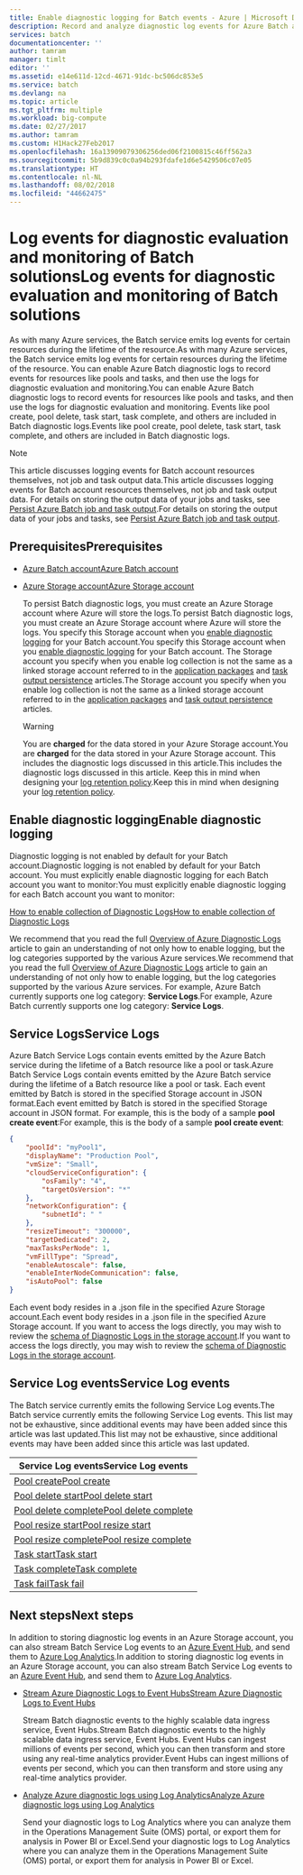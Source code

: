 ```yaml
---
title: Enable diagnostic logging for Batch events - Azure | Microsoft Docs
description: Record and analyze diagnostic log events for Azure Batch account resources like pools and tasks.
services: batch
documentationcenter: ''
author: tamram
manager: timlt
editor: ''
ms.assetid: e14e611d-12cd-4671-91dc-bc506dc853e5
ms.service: batch
ms.devlang: na
ms.topic: article
ms.tgt_pltfrm: multiple
ms.workload: big-compute
ms.date: 02/27/2017
ms.author: tamram
ms.custom: H1Hack27Feb2017
ms.openlocfilehash: 16a13909079306256ded06f2100815c46ff562a3
ms.sourcegitcommit: 5b9d839c0c0a94b293fdafe1d6e5429506c07e05
ms.translationtype: HT
ms.contentlocale: nl-NL
ms.lasthandoff: 08/02/2018
ms.locfileid: "44662475"
---
```

# <a name="log-events-for-diagnostic-evaluation-and-monitoring-of-batch-solutions"></a><span data-ttu-id="ddeae-103">Log events for diagnostic evaluation and monitoring of Batch solutions</span><span class="sxs-lookup"><span data-stu-id="ddeae-103">Log events for diagnostic evaluation and monitoring of Batch solutions</span></span>

<span data-ttu-id="ddeae-104">As with many Azure services, the Batch service emits log events for certain resources during the lifetime of the resource.</span><span class="sxs-lookup"><span data-stu-id="ddeae-104">As with many Azure services, the Batch service emits log events for certain resources during the lifetime of the resource.</span></span> <span data-ttu-id="ddeae-105">You can enable Azure Batch diagnostic logs to record events for resources like pools and tasks, and then use the logs for diagnostic evaluation and monitoring.</span><span class="sxs-lookup"><span data-stu-id="ddeae-105">You can enable Azure Batch diagnostic logs to record events for resources like pools and tasks, and then use the logs for diagnostic evaluation and monitoring.</span></span> <span data-ttu-id="ddeae-106">Events like pool create, pool delete, task start, task complete, and others are included in Batch diagnostic logs.</span><span class="sxs-lookup"><span data-stu-id="ddeae-106">Events like pool create, pool delete, task start, task complete, and others are included in Batch diagnostic logs.</span></span>

> [!NOTE]
> <span data-ttu-id="ddeae-107">This article discusses logging events for Batch account resources themselves, not job and task output data.</span><span class="sxs-lookup"><span data-stu-id="ddeae-107">This article discusses logging events for Batch account resources themselves, not job and task output data.</span></span> <span data-ttu-id="ddeae-108">For details on storing the output data of your jobs and tasks, see [Persist Azure Batch job and task output](batch-task-output.md).</span><span class="sxs-lookup"><span data-stu-id="ddeae-108">For details on storing the output data of your jobs and tasks, see [Persist Azure Batch job and task output](batch-task-output.md).</span></span>
> 
> 

## <a name="prerequisites"></a><span data-ttu-id="ddeae-109">Prerequisites</span><span class="sxs-lookup"><span data-stu-id="ddeae-109">Prerequisites</span></span>
* [<span data-ttu-id="ddeae-110">Azure Batch account</span><span class="sxs-lookup"><span data-stu-id="ddeae-110">Azure Batch account</span></span>](batch-account-create-portal.md)
* [<span data-ttu-id="ddeae-111">Azure Storage account</span><span class="sxs-lookup"><span data-stu-id="ddeae-111">Azure Storage account</span></span>](../storage/storage-create-storage-account.md#create-a-storage-account)
  
  <span data-ttu-id="ddeae-112">To persist Batch diagnostic logs, you must create an Azure Storage account where Azure will store the logs.</span><span class="sxs-lookup"><span data-stu-id="ddeae-112">To persist Batch diagnostic logs, you must create an Azure Storage account where Azure will store the logs.</span></span> <span data-ttu-id="ddeae-113">You specify this Storage account when you [enable diagnostic logging](#enable-diagnostic-logging) for your Batch account.</span><span class="sxs-lookup"><span data-stu-id="ddeae-113">You specify this Storage account when you [enable diagnostic logging](#enable-diagnostic-logging) for your Batch account.</span></span> <span data-ttu-id="ddeae-114">The Storage account you specify when you enable log collection is not the same as a linked storage account referred to in the [application packages](batch-application-packages.md) and [task output persistence](batch-task-output.md) articles.</span><span class="sxs-lookup"><span data-stu-id="ddeae-114">The Storage account you specify when you enable log collection is not the same as a linked storage account referred to in the [application packages](batch-application-packages.md) and [task output persistence](batch-task-output.md) articles.</span></span>
  
  > [!WARNING]
  > <span data-ttu-id="ddeae-115">You are **charged** for the data stored in your Azure Storage account.</span><span class="sxs-lookup"><span data-stu-id="ddeae-115">You are **charged** for the data stored in your Azure Storage account.</span></span> <span data-ttu-id="ddeae-116">This includes the diagnostic logs discussed in this article.</span><span class="sxs-lookup"><span data-stu-id="ddeae-116">This includes the diagnostic logs discussed in this article.</span></span> <span data-ttu-id="ddeae-117">Keep this in mind when designing your [log retention policy](../monitoring-and-diagnostics/monitoring-archive-diagnostic-logs.md).</span><span class="sxs-lookup"><span data-stu-id="ddeae-117">Keep this in mind when designing your [log retention policy](../monitoring-and-diagnostics/monitoring-archive-diagnostic-logs.md).</span></span>
  > 
  > 

## <a name="enable-diagnostic-logging"></a><span data-ttu-id="ddeae-118">Enable diagnostic logging</span><span class="sxs-lookup"><span data-stu-id="ddeae-118">Enable diagnostic logging</span></span>
<span data-ttu-id="ddeae-119">Diagnostic logging is not enabled by default for your Batch account.</span><span class="sxs-lookup"><span data-stu-id="ddeae-119">Diagnostic logging is not enabled by default for your Batch account.</span></span> <span data-ttu-id="ddeae-120">You must explicitly enable diagnostic logging for each Batch account you want to monitor:</span><span class="sxs-lookup"><span data-stu-id="ddeae-120">You must explicitly enable diagnostic logging for each Batch account you want to monitor:</span></span>

[<span data-ttu-id="ddeae-121">How to enable collection of Diagnostic Logs</span><span class="sxs-lookup"><span data-stu-id="ddeae-121">How to enable collection of Diagnostic Logs</span></span>](../monitoring-and-diagnostics/monitoring-overview-of-diagnostic-logs.md#how-to-enable-collection-of-diagnostic-logs)

<span data-ttu-id="ddeae-122">We recommend that you read the full [Overview of Azure Diagnostic Logs](../monitoring-and-diagnostics/monitoring-overview-of-diagnostic-logs.md) article to gain an understanding of not only how to enable logging, but the log categories supported by the various Azure services.</span><span class="sxs-lookup"><span data-stu-id="ddeae-122">We recommend that you read the full [Overview of Azure Diagnostic Logs](../monitoring-and-diagnostics/monitoring-overview-of-diagnostic-logs.md) article to gain an understanding of not only how to enable logging, but the log categories supported by the various Azure services.</span></span> <span data-ttu-id="ddeae-123">For example, Azure Batch currently supports one log category: **Service Logs**.</span><span class="sxs-lookup"><span data-stu-id="ddeae-123">For example, Azure Batch currently supports one log category: **Service Logs**.</span></span>

## <a name="service-logs"></a><span data-ttu-id="ddeae-124">Service Logs</span><span class="sxs-lookup"><span data-stu-id="ddeae-124">Service Logs</span></span>
<span data-ttu-id="ddeae-125">Azure Batch Service Logs contain events emitted by the Azure Batch service during the lifetime of a Batch resource like a pool or task.</span><span class="sxs-lookup"><span data-stu-id="ddeae-125">Azure Batch Service Logs contain events emitted by the Azure Batch service during the lifetime of a Batch resource like a pool or task.</span></span> <span data-ttu-id="ddeae-126">Each event emitted by Batch is stored in the specified Storage account in JSON format.</span><span class="sxs-lookup"><span data-stu-id="ddeae-126">Each event emitted by Batch is stored in the specified Storage account in JSON format.</span></span> <span data-ttu-id="ddeae-127">For example, this is the body of a sample **pool create event**:</span><span class="sxs-lookup"><span data-stu-id="ddeae-127">For example, this is the body of a sample **pool create event**:</span></span>

```json
{
    "poolId": "myPool1",
    "displayName": "Production Pool",
    "vmSize": "Small",
    "cloudServiceConfiguration": {
        "osFamily": "4",
        "targetOsVersion": "*"
    },
    "networkConfiguration": {
        "subnetId": " "
    },
    "resizeTimeout": "300000",
    "targetDedicated": 2,
    "maxTasksPerNode": 1,
    "vmFillType": "Spread",
    "enableAutoscale": false,
    "enableInterNodeCommunication": false,
    "isAutoPool": false
}
```

<span data-ttu-id="ddeae-128">Each event body resides in a .json file in the specified Azure Storage account.</span><span class="sxs-lookup"><span data-stu-id="ddeae-128">Each event body resides in a .json file in the specified Azure Storage account.</span></span> <span data-ttu-id="ddeae-129">If you want to access the logs directly, you may wish to review the [schema of Diagnostic Logs in the storage account](../monitoring-and-diagnostics/monitoring-archive-diagnostic-logs.md#schema-of-diagnostic-logs-in-the-storage-account).</span><span class="sxs-lookup"><span data-stu-id="ddeae-129">If you want to access the logs directly, you may wish to review the [schema of Diagnostic Logs in the storage account](../monitoring-and-diagnostics/monitoring-archive-diagnostic-logs.md#schema-of-diagnostic-logs-in-the-storage-account).</span></span>

## <a name="service-log-events"></a><span data-ttu-id="ddeae-130">Service Log events</span><span class="sxs-lookup"><span data-stu-id="ddeae-130">Service Log events</span></span>
<span data-ttu-id="ddeae-131">The Batch service currently emits the following Service Log events.</span><span class="sxs-lookup"><span data-stu-id="ddeae-131">The Batch service currently emits the following Service Log events.</span></span> <span data-ttu-id="ddeae-132">This list may not be exhaustive, since additional events may have been added since this article was last updated.</span><span class="sxs-lookup"><span data-stu-id="ddeae-132">This list may not be exhaustive, since additional events may have been added since this article was last updated.</span></span>

| <span data-ttu-id="ddeae-133">**Service Log events**</span><span class="sxs-lookup"><span data-stu-id="ddeae-133">**Service Log events**</span></span> |
| --- |
| <span data-ttu-id="ddeae-134">[Pool create][pool_create]</span><span class="sxs-lookup"><span data-stu-id="ddeae-134">[Pool create][pool_create]</span></span> |
| <span data-ttu-id="ddeae-135">[Pool delete start][pool_delete_start]</span><span class="sxs-lookup"><span data-stu-id="ddeae-135">[Pool delete start][pool_delete_start]</span></span> |
| <span data-ttu-id="ddeae-136">[Pool delete complete][pool_delete_complete]</span><span class="sxs-lookup"><span data-stu-id="ddeae-136">[Pool delete complete][pool_delete_complete]</span></span> |
| <span data-ttu-id="ddeae-137">[Pool resize start][pool_resize_start]</span><span class="sxs-lookup"><span data-stu-id="ddeae-137">[Pool resize start][pool_resize_start]</span></span> |
| <span data-ttu-id="ddeae-138">[Pool resize complete][pool_resize_complete]</span><span class="sxs-lookup"><span data-stu-id="ddeae-138">[Pool resize complete][pool_resize_complete]</span></span> |
| <span data-ttu-id="ddeae-139">[Task start][task_start]</span><span class="sxs-lookup"><span data-stu-id="ddeae-139">[Task start][task_start]</span></span> |
| <span data-ttu-id="ddeae-140">[Task complete][task_complete]</span><span class="sxs-lookup"><span data-stu-id="ddeae-140">[Task complete][task_complete]</span></span> |
| <span data-ttu-id="ddeae-141">[Task fail][task_fail]</span><span class="sxs-lookup"><span data-stu-id="ddeae-141">[Task fail][task_fail]</span></span> |

## <a name="next-steps"></a><span data-ttu-id="ddeae-142">Next steps</span><span class="sxs-lookup"><span data-stu-id="ddeae-142">Next steps</span></span>
<span data-ttu-id="ddeae-143">In addition to storing diagnostic log events in an Azure Storage account, you can also stream Batch Service Log events to an [Azure Event Hub](../event-hubs/event-hubs-what-is-event-hubs.md), and send them to [Azure Log Analytics](../log-analytics/log-analytics-overview.md).</span><span class="sxs-lookup"><span data-stu-id="ddeae-143">In addition to storing diagnostic log events in an Azure Storage account, you can also stream Batch Service Log events to an [Azure Event Hub](../event-hubs/event-hubs-what-is-event-hubs.md), and send them to [Azure Log Analytics](../log-analytics/log-analytics-overview.md).</span></span>

* [<span data-ttu-id="ddeae-144">Stream Azure Diagnostic Logs to Event Hubs</span><span class="sxs-lookup"><span data-stu-id="ddeae-144">Stream Azure Diagnostic Logs to Event Hubs</span></span>](../monitoring-and-diagnostics/monitoring-stream-diagnostic-logs-to-event-hubs.md)
  
  <span data-ttu-id="ddeae-145">Stream Batch diagnostic events to the highly scalable data ingress service, Event Hubs.</span><span class="sxs-lookup"><span data-stu-id="ddeae-145">Stream Batch diagnostic events to the highly scalable data ingress service, Event Hubs.</span></span> <span data-ttu-id="ddeae-146">Event Hubs can ingest millions of events per second, which you can then transform and store using any real-time analytics provider.</span><span class="sxs-lookup"><span data-stu-id="ddeae-146">Event Hubs can ingest millions of events per second, which you can then transform and store using any real-time analytics provider.</span></span>
* [<span data-ttu-id="ddeae-147">Analyze Azure diagnostic logs using Log Analytics</span><span class="sxs-lookup"><span data-stu-id="ddeae-147">Analyze Azure diagnostic logs using Log Analytics</span></span>](../log-analytics/log-analytics-azure-storage.md)
  
  <span data-ttu-id="ddeae-148">Send your diagnostic logs to Log Analytics where you can analyze them in the Operations Management Suite (OMS) portal, or export them for analysis in Power BI or Excel.</span><span class="sxs-lookup"><span data-stu-id="ddeae-148">Send your diagnostic logs to Log Analytics where you can analyze them in the Operations Management Suite (OMS) portal, or export them for analysis in Power BI or Excel.</span></span>

[pool_create]: https://msdn.microsoft.com/library/azure/mt743615.aspx
[pool_delete_start]: https://msdn.microsoft.com/library/azure/mt743610.aspx
[pool_delete_complete]: https://msdn.microsoft.com/library/azure/mt743618.aspx
[pool_resize_start]: https://msdn.microsoft.com/library/azure/mt743609.aspx
[pool_resize_complete]: https://msdn.microsoft.com/library/azure/mt743608.aspx
[task_start]: https://msdn.microsoft.com/library/azure/mt743616.aspx
[task_complete]: https://msdn.microsoft.com/library/azure/mt743612.aspx
[task_fail]: https://msdn.microsoft.com/library/azure/mt743607.aspx
